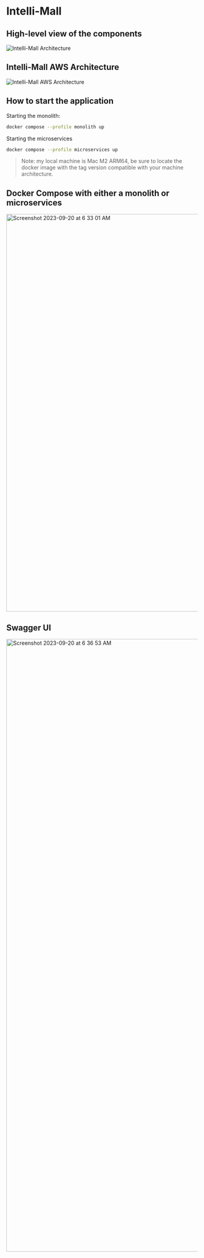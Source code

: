 # Intelli-Mall

## High-level view of the components

![Intelli-Mall Architecture](https://github.com/50HJ/Intelli-Mall/assets/67067729/097cfc9d-8d45-48fc-afda-a052d03eb96a.png)

## Intelli-Mall AWS Architecture

![Intelli-Mall AWS Architecture](https://github.com/50HJ/Intelli-Mall/assets/67067729/176f52d6-8bf4-4bb4-bdb6-15ea9ef5a836.png)

## How to start the application

Starting the monolith:

```bash
docker compose --profile monolith up
```

Starting the microservices

```bash
docker compose --profile microservices up  
```

> Note: my local machine is Mac M2 ARM64, be sure to locate the docker image with the tag version compatible with your machine architecture.

## Docker Compose with either a monolith or microservices
<img width="1047" alt="Screenshot 2023-09-20 at 6 33 01 AM" src="https://github.com/50HJ/Intelli-Mall/assets/67067729/dec1b2ff-57a5-4966-80b8-7a1e74ad748f">


## Swagger UI 
<img width="1613" alt="Screenshot 2023-09-20 at 6 36 53 AM" src="https://github.com/50HJ/Intelli-Mall/assets/67067729/1e4a4341-4d80-4161-b8a0-cd08b2c7712d">



